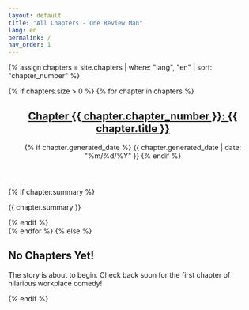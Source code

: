 ```yaml
---
layout: default
title: "All Chapters - One Review Man"
lang: en
permalink: /
nav_order: 1
---
```


{% assign chapters = site.chapters | where: "lang", "en" | sort: "chapter_number" %}

{% if chapters.size > 0 %}
{% for chapter in chapters %}
<article class="chapter-listing-card">
<header>
<h2><a href="{{ chapter.url }}">Chapter {{ chapter.chapter_number }}: {{ chapter.title }}</a></h2>
{% if chapter.generated_date %}
<time datetime="{{ chapter.generated_date | date: '%Y-%m-%d' }}">{{ chapter.generated_date | date: "%m/%d/%Y" }}</time>
{% endif %}
</header>

{% if chapter.summary %}
<p>{{ chapter.summary }}</p>
{% endif %}
</article>
{% endfor %}
{% else %}
<section>
<h2>No Chapters Yet!</h2>
<p>The story is about to begin. Check back soon for the first chapter of hilarious workplace comedy!</p>
</section>
{% endif %}
